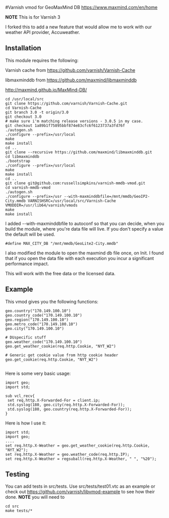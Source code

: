 #Varnish vmod for GeoMaxMind DB
https://www.maxmind.com/en/home

**NOTE**
This is for Varnish 3

I forked this to add a new feature that would allow me to work with our weather API provider, Accuweather.

## Installation
This module requires the following:

Varnish cache from https://github.com/varnish/Varnish-Cache

libmaxminddb from https://github.com/maxmind/libmaxminddb

http://maxmind.github.io/MaxMind-DB/

```
cd /usr/local/src
git clone https://github.com/varnish/Varnish-Cache.git
cd Varnish-Cache
git branch 3.0 -t origin/3.0
git checkout 3.0
# make sure i'm matching release versions - 3.0.5 in my case.
git checkout 1a89b1f75895bbf874e83cfc6f6123737a3fd76f
./autogen.sh
./configure --prefix=/usr/local
make
make install
cd ..
git clone --recursive https://github.com/maxmind/libmaxminddb.git
cd libmaxminddb
./bootstrap
./configure --prefix=/usr/local
make 
make install
cd ..
git clone git@github.com:russellsimpkins/varnish-mmdb-vmod.git
cd varnish-mmdb-vmod
./autogen.sh
./configure --prefix=/usr --with-maxminddbfile=/mnt/mmdb/GeoIP2-City.mmdb VARNISHSRC=/usr/local/src/Varnish-Cache VMODDIR=/usr/lib64/varnish/vmods
make
make install
```
I added --with-maxminddbfile to autoconf so that you can decide, when you build the module, where you're data file will live. If you don't specify a value the default will be used.

```
#define MAX_CITY_DB "/mnt/mmdb/GeoLite2-City.mmdb"
```
I also modified the module to open the maxmind db file once, on Init. I found that if you open the data file with each execution you incur a significant performance impact. 


This will work with the free data or the licensed data. 


## Example
This vmod gives you the following functions:
```
geo.country("170.149.100.10")
geo.country_code("170.149.100.10")
geo.region("170.149.100.10")
geo.metro_code("170.149.100.10")
geo.city("170.149.100.10")

# DUspecific stuff
geo.weather_code("170.149.100.10")
geo.get_weather_cookie(req.http.Cookie, "NYT_W2")

# Generic get cookie value from http cookie header
geo.get_cookie(req.http.Cookie, "NYT_W2")


```

Here is some very basic usage:

```
import geo;
import std;

sub vcl_recv{
 set req.http.X-Forwarded-For = client.ip;
 std.syslog(180, geo.city(req.http.X-Forwarded-For));
 std.syslog(180, geo.country(req.http.X-Forwarded-For));
}

```
Here is how I use it:
```
import std;
import geo;
....
set req.http.X-Weather = geo.get_weather_cookie(req.http.Cookie, "NYT_W2");
set req.http.X-Weather = geo.weather_code(req.http.IP);
set req.http.X-Weather = regsuball(req.http.X-Weather, " ", "%20");
```

## Testing
You can add tests in src/tests. Use src/tests/test01.vtc as an example or check out https://github.com/varnish/libvmod-example to see how their done. **NOTE** you will need to 

```
cd src
make tests/*
```
